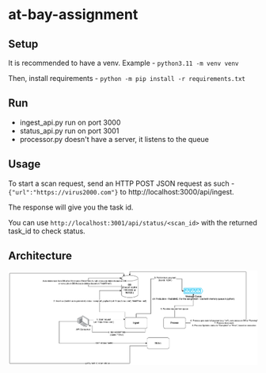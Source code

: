 # at-bay-assignment

## Setup
It is recommended to have a venv. Example -
`python3.11 -m venv venv`

Then, install requirements -
`python -m pip install -r requirements.txt`

## Run
- ingest_api.py run on port 3000 
- status_api.py run on port 3001
- processor.py doesn't have a server, it listens to the queue

## Usage
To start a scan request, send an HTTP POST JSON request as such -
`{"url":"https://virus2000.com"}`
to http://localhost:3000/api/ingest.

The response will give you the task id.

You can use `http://localhost:3001/api/status/<scan_id>` with the returned task_id to check status.

## Architecture
![diagram](https://raw.githubusercontent.com/NoySartori/at-bay-assignment/main/architecture.drawio.png)
